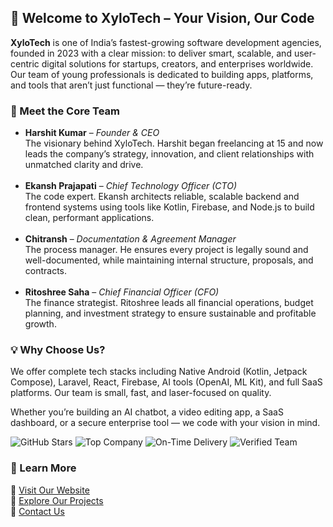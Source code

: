 <!-- 🌟 XyloTech Full Team Introduction with Badges -->

<h2>🚀 Welcome to XyloTech – Your Vision, Our Code</h2>

<p><strong>XyloTech</strong> is one of India’s fastest-growing software development agencies, founded in 2023 with a clear mission: to deliver smart, scalable, and user-centric digital solutions for startups, creators, and enterprises worldwide. Our team of young professionals is dedicated to building apps, platforms, and tools that aren’t just functional — they’re future-ready.</p>

<h3>👑 Meet the Core Team</h3>

<ul>
  <li><strong>Harshit Kumar</strong> – <em>Founder & CEO</em><br>
  The visionary behind XyloTech. Harshit began freelancing at 15 and now leads the company’s strategy, innovation, and client relationships with unmatched clarity and drive.</li><br>

  <li><strong>Ekansh Prajapati</strong> – <em>Chief Technology Officer (CTO)</em><br>
  The code expert. Ekansh architects reliable, scalable backend and frontend systems using tools like Kotlin, Firebase, and Node.js to build clean, performant applications.</li><br>

  <li><strong>Chitransh</strong> – <em>Documentation & Agreement Manager</em><br>
  The process manager. He ensures every project is legally sound and well-documented, while maintaining internal structure, proposals, and contracts.</li><br>

  <li><strong>Ritoshree Saha</strong> – <em>Chief Financial Officer (CFO)</em><br>
  The finance strategist. Ritoshree leads all financial operations, budget planning, and investment strategy to ensure sustainable and profitable growth.</li>
</ul>

<h3>💡 Why Choose Us?</h3>
<p>We offer complete tech stacks including Native Android (Kotlin, Jetpack Compose), Laravel, React, Firebase, AI tools (OpenAI, ML Kit), and full SaaS platforms. Our team is small, fast, and laser-focused on quality.</p>

<p>Whether you’re building an AI chatbot, a video editing app, a SaaS dashboard, or a secure enterprise tool — we code with your vision in mind.</p>

<!-- 🚩 Badges for Credibility -->
<p>
  <img src="https://img.shields.io/github/stars/XyloTech?style=social" alt="GitHub Stars">
  <img src="https://img.shields.io/badge/status-Top%20100%20Indian%20Startups-blueviolet" alt="Top Company">
  <img src="https://img.shields.io/badge/Delivery-95%25%20On-Time-brightgreen" alt="On-Time Delivery">
  <img src="https://img.shields.io/badge/Verified-Team-blue" alt="Verified Team">
</p>

<h3>📎 Learn More</h3>
<p>
🔗 <a href="https://xylotech.in" target="_blank">Visit Our Website</a><br>
📁 <a href="https://github.com/XyloTech" target="_blank">Explore Our Projects</a><br>
📨 <a href="mailto:contact@xylotech.in">Contact Us</a>
</p>
